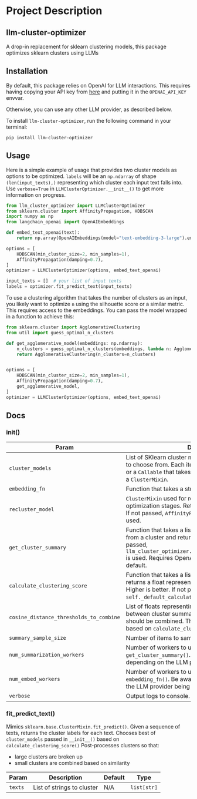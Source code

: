 # Project Description

## llm-cluster-optimizer

A drop-in replacement for sklearn clustering models, this package optimizes sklearn clusters using LLMs

## Installation

By default, this package relies on OpenAI for LLM interactions. This requires having copying your API key from [here](https://platform.openai.com/account/api-keys) and putting it in the `OPENAI_API_KEY` envvar.

Otherwise, you can use any other LLM provider, as described below.

To install `llm-cluster-optimizer`, run the following command in your terminal:

```shell
pip install llm-cluster-optimizer
```

## Usage

Here is a simple example of usage that provides two cluster models as options to be optimized. `labels` will be an `np.ndarray` of shape `(len(input_texts),)` representing which cluster each input text falls into. Use `verbose=True` in `LLMClusterOptimizer.__init__()` to get more information on progress.

```python
from llm_cluster_optimizer import LLMClusterOptimizer
from sklearn.cluster import AffinityPropagation, HDBSCAN
import numpy as np
from langchain_openai import OpenAIEmbeddings

def embed_text_openai(text):
    return np.array(OpenAIEmbeddings(model="text-embedding-3-large").embed_query(text))

options = [
    HDBSCAN(min_cluster_size=2, min_samples=1),
    AffinityPropagation(damping=0.7),
]
optimizer = LLMClusterOptimizer(options, embed_text_openai)

input_texts = []  # your list of input texts
labels = optimizer.fit_predict_text(input_texts)
```

To use a clustering algorithm that takes the number of clusters as an input, you likely want to optimize `n` using the silhouette score or a similar metric. This requires access to the embeddings. You can pass the model wrapped in a function to achieve this:

```python
from sklearn.cluster import AgglomerativeClustering
from util import guess_optimal_n_clusters

def get_agglomerative_model(embeddings: np.ndarray):
    n_clusters = guess_optimal_n_clusters(embeddings, lambda n: AgglomerativeClustering(n_clusters=n))
    return AgglomerativeClustering(n_clusters=n_clusters)


options = [
    HDBSCAN(min_cluster_size=2, min_samples=1),
    AffinityPropagation(damping=0.7),
    get_agglomerative_model,
]
optimizer = LLMClusterOptimizer(options, embed_text_openai)
```

## Docs

### __init__()

| **Param**                               | **Description**                                                                                                                                                                                                                           | **Default**                                            | **Type**                                                                  |
|-----------------------------------------|-------------------------------------------------------------------------------------------------------------------------------------------------------------------------------------------------------------------------------------------|--------------------------------------------------------|---------------------------------------------------------------------------|
| `cluster_models`                        | List of SKlearn cluster model instances (`ClusterMixin`) to choose from. Each item can be either a `ClusterMixin` or a `Callable` that takes a list of embeddings and returns a `ClusterMixin`.                                           | N/A                                                    | `Sequence[Union[ClusterMixin, Callable[[ndarray], ClusterMixin]]]`         |
| `embedding_fn`                          | Function that takes a string and returns its embedding.                                                                                                                                                                                   | N/A                                                    | `Callable[[str], ndarray]`                                                 |
| `recluster_model`                       | `ClusterMixin` used for reclustering results during optimization stages. Returns clusters that are too small. If not passed, `AffinityPropagation(damping=0.7)` is used.                                                                  | `AffinityPropagation(damping=0.7)`                     | `ClusterMixin`                                                             |
| `get_cluster_summary`                   | Function that takes a list of strings which are samples from a cluster and returns a summary of them. If not passed, `llm_cluster_optimizer._default_get_cluster_summary()` is used. Requires OpenAI API key in envvars if using default. | `llm_cluster_optimizer._default_get_cluster_summary()` | `Callable[[list[str]], str]`                                               |
| `calculate_clustering_score`            | Function that takes a list of `SummarizedCluster` and returns a float representing the clustering quality. Higher is better. If not passed, `self._default_calculate_clustering_score()` is used.                                         | `self._default_calculate_clustering_score()`           | `Callable[[list[SummarizedCluster]], float]`                              |
| `cosine_distance_thresholds_to_combine` | List of floats representing maximum cosine distance between cluster summary embeddings where clusters should be combined. The best threshold is chosen based on `calculate_clustering_score()`.                                           | N/A                                                    | `Sequence[float]`                                                          |
| `summary_sample_size`                   | Number of items to sample from a cluster.                                                                                                                                                                                                 | `5`                                                    | `int`                                                                     |
| `num_summarization_workers`             | Number of workers to use when running `get_cluster_summary()`. Be aware of rate limits depending on the LLM provider being used.                                                                                                          | `25`                                                   | `int`                                                                     |
| `num_embed_workers`                     | Number of workers to use when running `embedding_fn()`. Be aware of rate limits depending on the LLM provider being used.                                                                                                                 | `50`                                                   | `int`                                                                     |
| `verbose`                               | Output logs to console.                                                                                                                                                                                                                   | `True`                                                 | `bool`                                                                    |


### fit_predict_text()

Mimics `sklearn.base.ClusterMixin.fit_predict()`. Given a sequence of texts, returns the cluster labels for each text.
Chooses best of `cluster_models` passed in `__init__()` based on `calculate_clustering_score()`
Post-processes clusters so that:
- large clusters are broken up
- small clusters are combined based on similarity

| **Param**                               | **Description**                                                                                                                                                                                                                           | **Default**                                            | **Type**                                                                  |
|-----------------------------------------|-------------------------------------------------------------------------------------------------------------------------------------------------------------------------------------------------------------------------------------------|--------------------------------------------------------|---------------------------------------------------------------------------|
| `texts` | List of strings to cluster | N/A | `list[str]` |